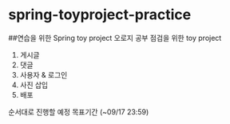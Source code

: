 # spring-toyproject-practice

##연습을 위한 Spring toy project
오로지 공부 점검을 위한 toy project
1. 게시글
2. 댓글
3. 사용자 & 로그인
4. 사진 삽입
5. 배포

순서대로 진행할 예정
목표기간 (~09/17 23:59)
